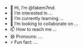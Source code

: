 - 👋 Hi, I’m @fakem7md
- 👀 I’m interested in ...
- 🌱 I’m currently learning ...
- 💞️ I’m looking to collaborate on ...
- 📫 How to reach me ...
- 😄 Pronouns: ...
- ⚡ Fun fact: ...

<!---
fakem7md/fakem7md is a ✨ special ✨ repository because its `README.md` (this file) appears on your GitHub profile.
You can click the Preview link to take a look at your changes.
--->
